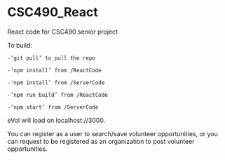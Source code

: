 # CSC490_React
React code for CSC490 senior project

To build: 

	-‘git pull’ to pull the repo 
	
	-‘npm install’ from /ReactCode
	
	-'npm install’ from /ServerCode
	
	-‘npm run build’ from /ReactCode
	
	-‘npm start’ from /ServerCode  

eVol will load on localhost://3000.

You can register as a user to search/save volunteer opportunities, 
or you can request to be registered as an organization to post volunteer opportunities.
